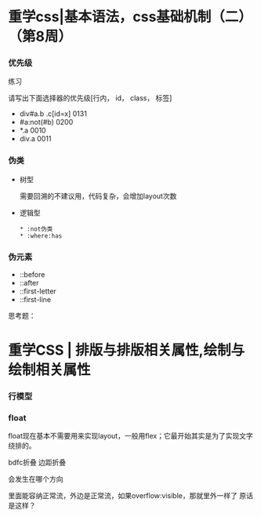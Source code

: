 # 重学css|基本语法，css基础机制（二）（第8周）

### 优先级



练习

请写出下面选择器的优先级[行内， id， class， 标签]

* div#a.b .c[id=x]  0131
* #a:not(#b)   0200
* *.a  0010
* div.a  0011



### 伪类

* 树型

  需要回溯的不建议用，代码复杂，会增加layout次数

* 逻辑型

      * :not伪类
      * :where:has

### 伪元素

* ::before
* ::after
* ::first-letter
* ::first-line

思考题：





# 重学CSS | 排版与排版相关属性,绘制与绘制相关属性

### 行模型



### float

float现在基本不需要用来实现layout，一般用flex；它最开始其实是为了实现文字绕排的。





bdfc折叠  边距折叠

会发生在哪个方向



里面能容纳正常流，外边是正常流，如果overflow:visible，那就里外一样了  原话是这样？